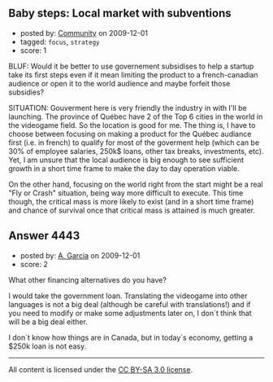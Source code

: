 ## Baby steps: Local market with subventions

- posted by: [Community](https://stackexchange.com/users/-1/-1-community) on 2009-12-01
- tagged: `focus`, `strategy`
- score: 1

BLUF: Would it be better to use governement subsidises to help a startup take its first steps even if it mean limiting the product to a french-canadian audience or open it to the world audience and maybe forfeit those subsidies?

SITUATION: Gouverment here is very friendly the industry in with I'll be launching. The province of Québec have 2 of the Top 6 cities in the world in the videogame field. So the location is good for me. The thing is, I have to choose between focusing on making a product for the Québec audiance first (i.e. in french) to qualify for most of the goverment help (which can be 30% of employee salaries, 250k$ loans, other tax breaks, investments, etc). Yet, I am unsure that the local audience is big enough to see sufficient growth in a short time frame to make the day to day operation viable. 

On the other hand, focusing on the world right from the start might be a real "Fly or Crash" situation, being way more difficult to execute. This time though, the critical mass is more likely to exist (and in a short time frame) and chance of survival once that critical mass is attained is much greater.  




## Answer 4443

- posted by: [A. Garcia](https://stackexchange.com/users/-1/1659-a-garcia) on 2009-12-01
- score: 2

What other financing alternatives do you have?

I would take the government loan. Translating the  videogame into other languages is not a big deal (although be careful with translations!) and if you need to modify or make some adjustments later on, I don´t think that will be a big deal either. 

I don´t know how things are in Canada, but in today´s economy, getting a $250k loan is not easy.





---

All content is licensed under the [CC BY-SA 3.0 license](https://creativecommons.org/licenses/by-sa/3.0/).
